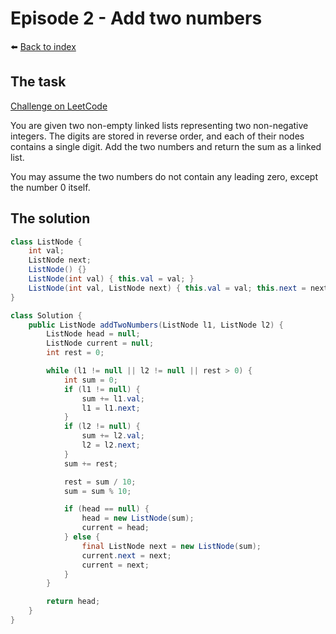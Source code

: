 # Episode 2 - Add two numbers

⬅️ [Back to index](README.md)

## The task

[Challenge on LeetCode](https://leetcode.com/problems/add-two-numbers/)

You are given two non-empty linked lists representing two non-negative integers. The digits are stored in reverse order, and each of their nodes contains a single digit. Add the two numbers and return the sum as a linked list.

You may assume the two numbers do not contain any leading zero, except the number 0 itself.

## The solution

```java
class ListNode {
    int val;
    ListNode next;
    ListNode() {}
    ListNode(int val) { this.val = val; }
    ListNode(int val, ListNode next) { this.val = val; this.next = next; }    
}

class Solution {
    public ListNode addTwoNumbers(ListNode l1, ListNode l2) {
        ListNode head = null;
        ListNode current = null; 
        int rest = 0; 

        while (l1 != null || l2 != null || rest > 0) {
            int sum = 0; 
            if (l1 != null) {
                sum += l1.val; 
                l1 = l1.next; 
            }
            if (l2 != null) {
                sum += l2.val; 
                l2 = l2.next; 
            }
            sum += rest; 

            rest = sum / 10; 
            sum = sum % 10; 

            if (head == null) {
                head = new ListNode(sum);
                current = head;
            } else {
                final ListNode next = new ListNode(sum);
                current.next = next; 
                current = next; 
            }
        }

        return head; 
    }
}
```